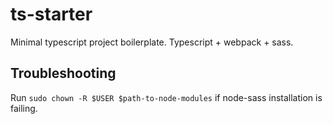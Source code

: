 # ts-starter

Minimal typescript project boilerplate. Typescript + webpack + sass.

## Troubleshooting

Run `sudo chown -R $USER $path-to-node-modules` if node-sass installation is failing.
